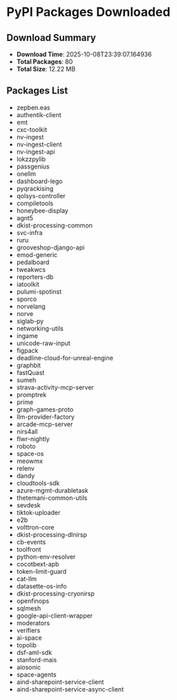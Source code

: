 # PyPI Packages Downloaded

## Download Summary
- **Download Time**: 2025-10-08T23:39:07.164936
- **Total Packages**: 80
- **Total Size**: 12.22 MB

## Packages List
- zepben.eas
- authentik-client
- emt
- cxc-toolkit
- nv-ingest
- nv-ingest-client
- nv-ingest-api
- lokzzpylib
- passgenius
- onellm
- dashboard-lego
- pyqrackising
- qolsys-controller
- compiletools
- honeybee-display
- agnt5
- dkist-processing-common
- svc-infra
- ruru
- grooveshop-django-api
- emod-generic
- pedalboard
- tweakwcs
- reporters-db
- iatoolkit
- pulumi-spotinst
- sporco
- norvelang
- norve
- siglab-py
- networking-utils
- ingame
- unicode-raw-input
- figpack
- deadline-cloud-for-unreal-engine
- graphbit
- fastQuast
- sumeh
- strava-activity-mcp-server
- promptrek
- prime
- graph-games-proto
- llm-provider-factory
- arcade-mcp-server
- nirs4all
- flwr-nightly
- roboto
- space-os
- meowmx
- relenv
- dandy
- cloudtools-sdk
- azure-mgmt-durabletask
- thetemani-common-utils
- sevdesk
- tiktok-uploader
- e2b
- volttron-core
- dkist-processing-dlnirsp
- cb-events
- toolfront
- python-env-resolver
- cocotbext-apb
- token-limit-guard
- cat-llm
- datasette-os-info
- dkist-processing-cryonirsp
- openfinops
- sqlmesh
- google-api-client-wrapper
- moderators
- verifiers
- ai-space
- topolib
- dsf-aml-sdk
- stanford-mais
- aiosonic
- space-agents
- aind-sharepoint-service-client
- aind-sharepoint-service-async-client
